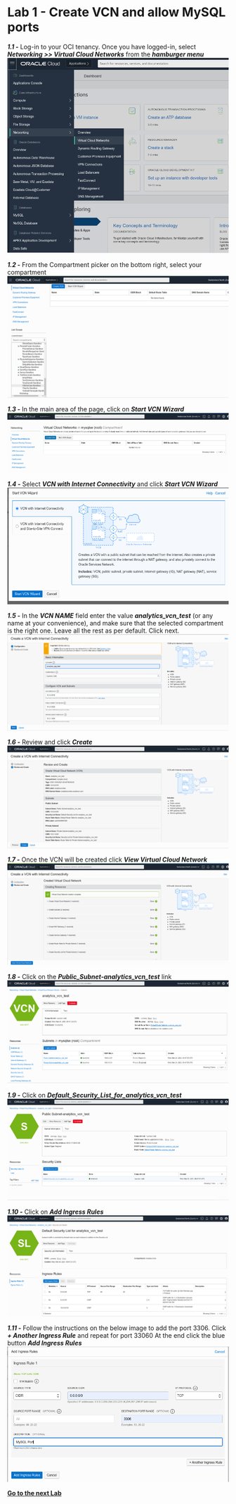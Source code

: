 # Lab 1 - Create VCN and allow MySQL ports

_**1.1 -**_ Log-in to your OCI tenancy. Once you have logged-in, select _**Networking >> Virtual Cloud Networks**_ from the _**hamburger menu**_
![](./images/HW1_vcn.png)

_**1.2 -**_ From the Compartment picker on the bottom right, select your compartment
![](./images/HW1b_vcn.png)

_**1.3 -**_ In the main area of the page, click on _**Start VCN Wizard**_
![](./images/HW2_vcn.png)

_**1.4 -**_ Select _**VCN with Internet Connectivity**_ and click _**Start VCN Wizard**_
![](./images/HW3_vcn.png)

_**1.5 -**_ In the _**VCN NAME**_ field enter the value _**analytics_vcn_test**_ (or any name at your convenience), and make sure that the selected compartment is the right one. Leave all the rest as per default. Click next.
![](./images/HW4_vcn.png)

_**1.6 -**_ Review and click _**Create**_
![](./images/HW5_vcn.png)

_**1.7 -**_ Once the VCN will be created click _**View Virtual Cloud Network**_
![](./images/HW6_vcn.png)

_**1.8 -**_ Click on the _**Public_Subnet-analytics_vcn_test**_ link
![](./images/HW7_vcn.png)

_**1.9 -**_ Click on _**Default_Security_List_for_analytics_vcn_test**_
![](./images/HW8_vcn.png)

_**1.10 -**_ Click on _**Add Ingress Rules**_
![](./images/HW9_vcn.png)

_**1.11 -**_ Follow the instructions on the below image to add the port 3306.
Click _**+ Another Ingress Rule**_ and repeat for port 33060
At the end click the blue button _**Add Ingress Rules**_
![](./images/HW10_vcn.png)

**[Go to the next Lab](Lab2.md)**
